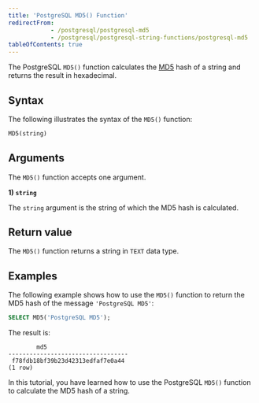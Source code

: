 ```yaml
---
title: 'PostgreSQL MD5() Function'
redirectFrom:
            - /postgresql/postgresql-md5 
            - /postgresql/postgresql-string-functions/postgresql-md5
tableOfContents: true
---
```


The PostgreSQL `MD5()` function calculates the [MD5](https://en.wikipedia.org/wiki/MD5) hash of a string and returns the result in hexadecimal.

## Syntax

The following illustrates the syntax of the `MD5()` function:

```sql
MD5(string)
```

## Arguments

The `MD5()` function accepts one argument.

**1) `string`**

The `string` argument is the string of which the MD5 hash is calculated.

## Return value

The `MD5()` function returns a string in `TEXT` data type.

## Examples

The following example shows how to use the `MD5()` function to return the MD5 hash of the message `'PostgreSQL MD5'`:

```sql
SELECT MD5('PostgreSQL MD5');
```

The result is:

```
        md5
----------------------------------
 f78fdb18bf39b23d42313edfaf7e0a44
(1 row)
```

In this tutorial, you have learned how to use the PostgreSQL `MD5()` function to calculate the MD5 hash of a string.

